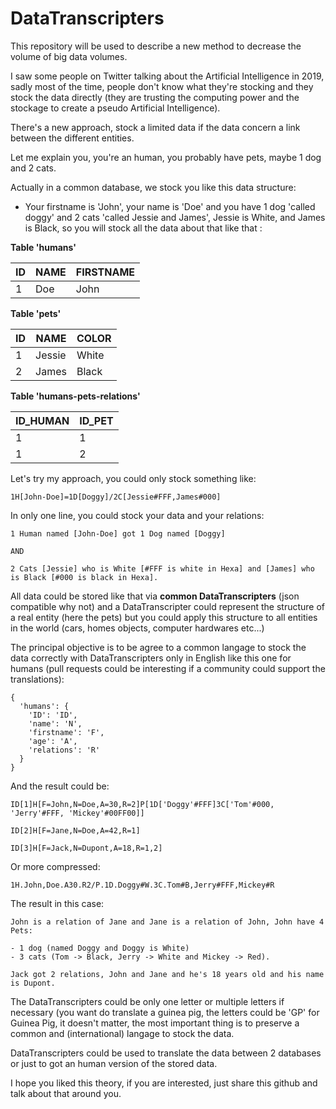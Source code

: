 # DataTranscripters

This repository will be used to describe a new method to decrease the volume of big data volumes.

I saw some people on Twitter talking about the Artificial Intelligence in 2019, sadly most of the time, people don't know what they're stocking and they stock the data directly (they are trusting the computing power and the stockage to create a pseudo Artificial Intelligence).

There's a new approach, stock a limited data if the data concern a link between the different entities.

Let me explain you, you're an human, you probably have pets, maybe 1 dog and 2 cats.

Actually in a common database, we stock you like this data structure:

- Your firstname is 'John', your name is 'Doe' and you have 1 dog 'called doggy' and 2 cats 'called Jessie and James', Jessie is White, and James is Black, so you will stock all the data about that like that :

**Table 'humans'**

| ID | NAME | FIRSTNAME |
|----|------|-----------|
| 1  | Doe  | John      |

**Table 'pets'**

| ID | NAME   | COLOR |
|----|--------|-------|
| 1  | Jessie | White |
| 2  | James  | Black |

**Table 'humans-pets-relations'**

| ID_HUMAN | ID_PET |
|----------|--------|
| 1        | 1      |
| 1        | 2      |
  
Let's try my approach, you could only stock something like:

```
1H[John-Doe]=1D[Doggy]/2C[Jessie#FFF,James#000]
```

In only one line, you could stock your data and your relations:

```
1 Human named [John-Doe] got 1 Dog named [Doggy]

AND

2 Cats [Jessie] who is White [#FFF is white in Hexa] and [James] who is Black [#000 is black in Hexa].
```

All data could be stored like that via **common DataTranscripters** (json compatible why not) and a DataTranscripter could represent the structure of a real entity (here the pets) but you could apply this structure to all entities in the world (cars, homes objects, computer hardwares etc...)

The principal objective is to be agree to a common langage to stock the data correctly with DataTranscripters only in English like this one for humans (pull requests could be interesting if a community could support the translations):

```
{
  'humans': {
    'ID': 'ID',
    'name': 'N',
    'firstname': 'F',
    'age': 'A',
    'relations': 'R'
  }
}
```

And the result could be:

```
ID[1]H[F=John,N=Doe,A=30,R=2]P[1D['Doggy'#FFF]3C['Tom'#000, 'Jerry'#FFF, 'Mickey'#00FF00]]

ID[2]H[F=Jane,N=Doe,A=42,R=1]

ID[3]H[F=Jack,N=Dupont,A=18,R=1,2]
```

Or more compressed:

```
1H.John,Doe.A30.R2/P.1D.Doggy#W.3C.Tom#B,Jerry#FFF,Mickey#R
```

The result in this case:

```
John is a relation of Jane and Jane is a relation of John, John have 4 Pets:

- 1 dog (named Doggy and Doggy is White)
- 3 cats (Tom -> Black, Jerry -> White and Mickey -> Red).

Jack got 2 relations, John and Jane and he's 18 years old and his name is Dupont.
```

The DataTranscripters could be only one letter or multiple letters if necessary (you want do translate a guinea pig, the letters could be 'GP' for Guinea Pig, it doesn't matter, the most important thing is to preserve a common and (international) langage to stock the data.

DataTranscripters could be used to translate the data between 2 databases or just to got an human version of the stored data.

I hope you liked this theory, if you are interested, just share this github and talk about that around you.
